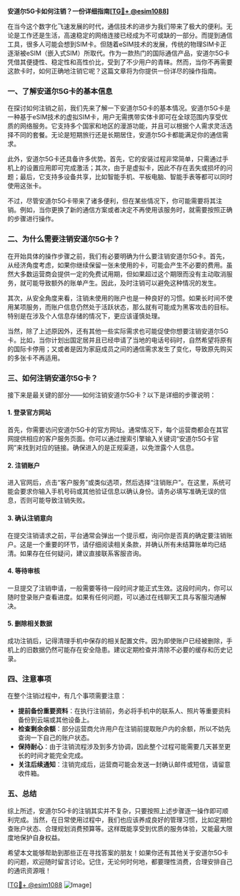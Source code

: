 **安道尔5G卡如何注销？一份详细指南[[TG💪+ @esim1088](https://t.me/s/esim1088)]**

在当今这个数字化飞速发展的时代，通信技术的进步为我们带来了极大的便利。无论是工作还是生活，高速稳定的网络连接已经成为不可或缺的一部分。而提到通信工具，很多人可能会想到SIM卡。但随着eSIM技术的发展，传统的物理SIM卡正逐渐被eSIM（嵌入式SIM）所取代。作为一款热门的国际通信产品，安道尔5G卡凭借其便捷性、稳定性和高性价比，受到了不少用户的青睐。然而，当你不再需要这款卡时，如何正确地注销它呢？这篇文章将为你提供一份详尽的操作指南。

### 一、了解安道尔5G卡的基本信息

在探讨如何注销之前，我们先来了解一下安道尔5G卡的基本情况。安道尔5G卡是一种基于eSIM技术的虚拟SIM卡，用户无需携带实体卡即可在全球范围内享受优质的网络服务。它支持多个国家和地区的漫游功能，并且可以根据个人需求灵活选择不同的套餐。无论是短期旅行还是长期居住，安道尔5G卡都能满足你的通信需求。

此外，安道尔5G卡还具备许多优势。首先，它的安装过程非常简单，只需通过手机上的设置应用即可完成激活；其次，由于是虚拟卡，因此不存在丢失或损坏的问题；最后，它支持多设备共享，比如智能手机、平板电脑、智能手表等都可以同时使用这张卡。

不过，尽管安道尔5G卡带来了诸多便利，但在某些情况下，你可能需要将其注销。例如，当你更换了新的通信方案或者决定不再使用该服务时，就需要按照正确的步骤进行操作。

### 二、为什么需要注销安道尔5G卡？

在开始具体的操作步骤之前，我们有必要明确为什么要注销安道尔5G卡。首先，从经济角度考虑，如果你继续保留一张未使用的卡，可能会产生不必要的费用。虽然大多数运营商会提供一定的免费试用期，但如果超过这个期限而没有主动取消服务，就可能导致额外的账单产生。因此，及时注销可以避免这种情况的发生。

其次，从安全角度来看，注销未使用的账户也是一种良好的习惯。如果长时间不使用某项服务，而账户信息仍然处于活跃状态，那么就有可能成为黑客攻击的目标。特别是在涉及个人信息存储的情况下，更应该谨慎处理。

当然，除了上述原因外，还有其他一些实际需求也可能促使你想要注销安道尔5G卡。比如，当你计划出国定居并且已经申请了当地的电话号码时，自然希望将原有的国际卡停用；又或者是因为家庭成员之间的通信需求发生了变化，导致原先购买的多张卡不再适用。

### 三、如何注销安道尔5G卡？

接下来是最关键的部分——如何注销安道尔5G卡？以下是详细的步骤说明：

#### 1. 登录官方网站
首先，你需要访问安道尔5G卡的官方网址。通常情况下，每个运营商都会在其官网提供相应的客户服务页面。你可以通过搜索引擎输入关键词“安道尔5G卡官网”来找到对应的链接。确保进入的是正规渠道，以免泄露个人信息。

#### 2. 注销账户
进入官网后，点击“客户服务”或类似选项，然后选择“注销账户”。在这里，系统可能会要求你输入手机号码或其他验证信息以确认身份。请务必填写准确无误的信息，否则可能导致注销失败。

#### 3. 确认注销意向
在提交注销请求之前，平台通常会弹出一个提示框，询问你是否真的确定要注销账户。这是一个重要的环节，请仔细阅读相关条款，并确认所有未结算账单均已结清。如果存在任何疑问，建议直接联系客服咨询。

#### 4. 等待审核
一旦提交了注销申请，一般需要等待一段时间才能正式生效。这段时间内，你可以随时登录账户查看进度。如果有任何问题，可以通过在线聊天工具与客服沟通解决。

#### 5. 删除相关数据
成功注销后，记得清理手机中保存的相关配置文件。因为即使账户已经被删除，手机上的旧数据仍然可能存在安全隐患。建议定期检查并清除不必要的缓存和历史记录。

### 四、注意事项

在整个注销过程中，有几个事项需要注意：

- **提前备份重要资料**：在执行注销前，务必将手机中的联系人、照片等重要资料备份到云端或其他设备上。
- **检查剩余余额**：部分运营商允许用户在注销前提取账户内的余额，所以不妨先查询一下自己的账户状态。
- **保持耐心**：由于注销流程涉及到多方协调，因此整个过程可能需要几天甚至更长的时间才能完全完成。
- **关注后续通知**：注销完成后，运营商可能会发送一封确认邮件或短信，请留意收件箱。

### 五、总结

综上所述，安道尔5G卡的注销其实并不复杂，只要按照上述步骤逐一操作即可顺利完成。当然，在日常使用过程中，我们也应该养成良好的管理习惯，比如定期检查账户状态、合理规划消费预算等。这样既能享受到优质的服务体验，又能最大限度地保护自身权益。

希望本文能够帮助到那些正在寻找答案的朋友！如果你还有其他关于安道尔5G卡的问题，欢迎随时留言讨论。记住，无论何时何地，都要理性消费，合理安排自己的通讯资源哦！

[[TG💪+ @esim1088](https://t.me/s/esim1088) ![Image](https://i.postimg.cc/4NQfJmqS/Snipaste-2025-05-13-00-14-12.png)]
